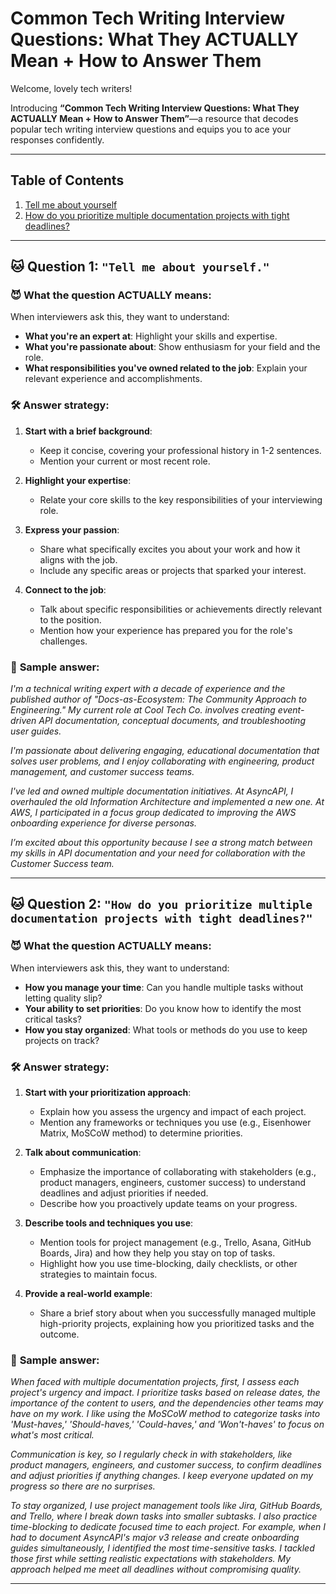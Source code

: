 # Common Tech Writing Interview Questions: What They ACTUALLY Mean + How to Answer Them

Welcome, lovely tech writers! 

Introducing **“Common Tech Writing Interview Questions: What They ACTUALLY Mean + How to Answer Them”**—a resource that decodes popular tech writing interview questions and equips you to ace your responses confidently.

---

## Table of Contents
1. [Tell me about yourself](##tell-me-about-yourself)
2. [How do you prioritize multiple documentation projects with tight deadlines?](##How-do-you-prioritize-multiple-documentation-projects-with-tight-deadlines)

---

## 🐱 **Question 1**: `"Tell me about yourself."`

### 😈 **What the question ACTUALLY means**:
When interviewers ask this, they want to understand:
- **What you're an expert at**: Highlight your skills and expertise.
- **What you're passionate about**: Show enthusiasm for your field and the role.
- **What responsibilities you've owned related to the job**: Explain your relevant experience and accomplishments.

### 🛠️ **Answer strategy**:
1. **Start with a brief background**:
   - Keep it concise, covering your professional history in 1-2 sentences.
   - Mention your current or most recent role.

2. **Highlight your expertise**:
   - Relate your core skills to the key responsibilities of your interviewing role.

3. **Express your passion**:
   - Share what specifically excites you about your work and how it aligns with the job.
   - Include any specific areas or projects that sparked your interest.

4. **Connect to the job**:
   - Talk about specific responsibilities or achievements directly relevant to the position.
   - Mention how your experience has prepared you for the role's challenges.


### 🧠 **Sample answer**:

_I'm a technical writing expert with a decade of experience and the published author of "Docs-as-Ecosystem: The Community Approach to Engineering." My current role at Cool Tech Co. involves creating event-driven API documentation, conceptual documents, and troubleshooting user guides._

_I'm passionate about delivering engaging, educational documentation that solves user problems, and I enjoy collaborating with engineering, product management, and customer success teams._

_I've led and owned multiple documentation initiatives. At AsyncAPI, I overhauled the old Information Architecture and implemented a new one. At AWS, I participated in a focus group dedicated to improving the AWS onboarding experience for diverse personas._

_I’m excited about this opportunity because I see a strong match between my skills in API documentation and your need for collaboration with the Customer Success team._

---

## 🐱 **Question 2**: `"How do you prioritize multiple documentation projects with tight deadlines?"`

### 😈 **What the question ACTUALLY means**:
When interviewers ask this, they want to understand:
- **How you manage your time**: Can you handle multiple tasks without letting quality slip?
- **Your ability to set priorities**: Do you know how to identify the most critical tasks?
- **How you stay organized**: What tools or methods do you use to keep projects on track?

### 🛠️ **Answer strategy**:
1. **Start with your prioritization approach**:
   - Explain how you assess the urgency and impact of each project.
   - Mention any frameworks or techniques you use (e.g., Eisenhower Matrix, MoSCoW method) to determine priorities.

2. **Talk about communication**:
   - Emphasize the importance of collaborating with stakeholders (e.g., product managers, engineers, customer success) to understand deadlines and adjust priorities if needed.
   - Describe how you proactively update teams on your progress.

3. **Describe tools and techniques you use**:
   - Mention tools for project management (e.g., Trello, Asana, GitHub Boards, Jira) and how they help you stay on top of tasks.
   - Highlight how you use time-blocking, daily checklists, or other strategies to maintain focus.

4. **Provide a real-world example**:
   - Share a brief story about when you successfully managed multiple high-priority projects, explaining how you prioritized tasks and the outcome.


### 🧠 **Sample answer**:

_When faced with multiple documentation projects, first, I assess each project's urgency and impact. I prioritize tasks based on release dates, the importance of the content to users, and the dependencies other teams may have on my work. I like using the MoSCoW method to categorize tasks into 'Must-haves,' 'Should-haves,' 'Could-haves,' and 'Won't-haves' to focus on what's most critical._

_Communication is key, so I regularly check in with stakeholders, like product managers, engineers, and customer success, to confirm deadlines and adjust priorities if anything changes. I keep everyone updated on my progress so there are no surprises._

_To stay organized, I use project management tools like Jira, GitHub Boards, and Trello, where I break down tasks into smaller subtasks. I also practice time-blocking to dedicate focused time to each project. For example, when I had to document AsyncAPI's major v3 release and create onboarding guides simultaneously, I identified the most time-sensitive tasks. I tackled those first while setting realistic expectations with stakeholders. My approach helped me meet all deadlines without compromising quality._


---

